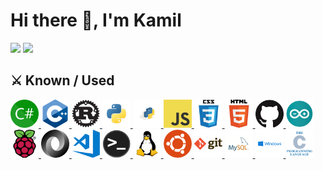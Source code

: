 # Hi there 👋, I'm Kamil

<img src="https://github-readme-stats.vercel.app/api?username=Agil-Dev&count_private=false&show_icons=true&theme=radical" />
<img src="https://github-readme-stats.vercel.app/api/top-langs/?username=Agil-Dev&count_private=true&show_icons=true&theme=radical&layout=compact" />

## ⚔️ Known / Used
<div>
  <a href="https://docs.microsoft.com/en-us/dotnet/csharp/" title="C#">
    <img width="45" src="https://raw.githubusercontent.com/github/explore/master/topics/csharp/csharp.png" alt="C#">
  </a>
  <a href="https://isocpp.org/" title="C++">
    <img width="45" src="https://raw.githubusercontent.com/github/explore/master/topics/cpp/cpp.png" alt="C++">
  </a>
  <a href="https://www.rust-lang.org/" title="Rust">
    <img width="45" src="https://raw.githubusercontent.com/github/explore/master/topics/rust/rust.png" alt="Rust">
  </a>
  <a href="https://www.python.org/" title="Python">
    <img width="45" src="https://raw.githubusercontent.com/github/explore/master/topics/python/python.png" alt="Python">
  </a>
  <a href="https://pypi.org/project/pip/" title="Pip">
    <img width="45" src="https://raw.githubusercontent.com/github/explore/master/topics/pip/pip.png" alt="Pip">
  </a>
  <a href="https://developer.mozilla.org/en-US/docs/Web/JavaScript" title="Javascript">
    <img width="45" src="https://raw.githubusercontent.com/github/explore/master/topics/javascript/javascript.png" alt="JavaScript">
  </a>
  <a href="https://developer.mozilla.org/en-US/docs/Web/CSS" title="CSS">
    <img width="45" src="https://raw.githubusercontent.com/github/explore/master/topics/css/css.png" alt="CSS">
  </a>
  <a href="https://developer.mozilla.org/en-US/docs/Web/HTML" title="HTML">
    <img width="45" src="https://raw.githubusercontent.com/github/explore/master/topics/html/html.png" alt="HTML">
  </a>
  <a href="https://github.com/" title="GitHub">
    <img width="45" src="https://raw.githubusercontent.com/github/explore/master/topics/github/github.png" alt="GitHub">
  </a>
  <a href="https://www.arduino.cc/" title="Arduino">
    <img width="45" src="https://raw.githubusercontent.com/github/explore/master/topics/arduino/arduino.png" alt="Arduin">
  </a>
  <a href="https://www.raspberrypi.org/" title="Raspberry-Pi">
    <img width="45" src="https://raw.githubusercontent.com/github/explore/master/topics/raspberry-pi/raspberry-pi.png" alt="Raspberry-Pi">
  </a>
  <a href="https://www.json.org/" title="JSON">
    <img width="45" src="https://raw.githubusercontent.com/github/explore/master/topics/json/json.png" alt="JSON">
  </a>
  <a href="https://code.visualstudio.com/" title="VisualStudio-Code">
    <img width="45" src="https://raw.githubusercontent.com/github/explore/master/topics/visual-studio-code/visual-studio-code.png" alt="VisualStudio-Code">
  </a>
  <a href="#" title="Terminal">
    <img width="45" src="https://raw.githubusercontent.com/github/explore/master/topics/terminal/terminal.png" alt="Terminal">
  </a>
  <a href="https://www.linux.org/" title="Linux">
    <img width="45" src="https://raw.githubusercontent.com/github/explore/master/topics/linux/linux.png" alt="Linux">
  </a>
  <a href="https://ubuntu.com/" title="Ubuntu">
    <img width="45" src="https://raw.githubusercontent.com/github/explore/master/topics/ubuntu/ubuntu.png" alt="Ubuntu">
  </a>
  <a href="https://git-scm.com/" title="Git">
    <img width="45" src="https://raw.githubusercontent.com/github/explore/master/topics/git/git.png" alt="Git">
  </a>
  <a href="https://www.mysql.com/" title="MySQL">
    <img width="45" src="https://raw.githubusercontent.com/github/explore/master/topics/mysql/mysql.png" alt="MySQL">
  </a>
  <a href="https://www.microsoft.com/en-US/windows" title="Windows">
    <img width="45" src="https://raw.githubusercontent.com/github/explore/master/topics/windows/windows.png" alt="Windows">
  </a>
  <a href="https://www.cprogramming.com/" title="C">
    <img width="45" src="https://raw.githubusercontent.com/github/explore/master/topics/c/c.png" alt="C">
  </a>
  <!--a href="" title="">
    <img width="45" src="https://raw.githubusercontent.com/github/explore/master/topics//.png" alt="">
  </a-->
</div>
